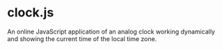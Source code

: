 # clock.js
An online JavaScript application of an analog clock working dynamically and showing the current time of the local time zone.
